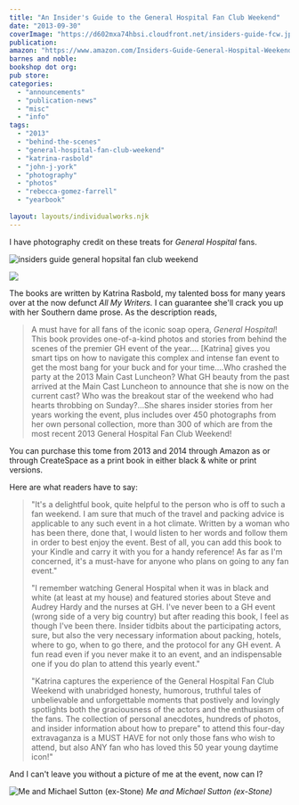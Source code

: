 ```yaml
---
title: "An Insider's Guide to the General Hospital Fan Club Weekend"
date: "2013-09-30"
coverImage: "https://d602mxa74hbsi.cloudfront.net/insiders-guide-fcw.jpg"
publication:
amazon: "https://www.amazon.com/Insiders-Guide-General-Hospital-Weekend/dp/1492289329"
barnes and noble:
bookshop dot org:
pub store:
categories:
  - "announcements"
  - "publication-news"
  - "misc"
  - "info"
tags:
  - "2013"
  - "behind-the-scenes"
  - "general-hospital-fan-club-weekend"
  - "katrina-rasbold"
  - "john-j-york"
  - "photography"
  - "photos"
  - "rebecca-gomez-farrell"
  - "yearbook"
  
layout: layouts/individualworks.njk
---
```


I have photography credit on these treats for _General Hospital_ fans.

![insiders guide general hopsital fan club weekend](https://d602mxa74hbsi.cloudfront.net/insiders-guide-fcw.jpg)

![](https://d2ypg8o05lff0b.cloudfront.net/wp-content/uploads/sites/3/2013/09/51Gm8WIKYNL._SX398_BO1,204,203,200_.jpg)

The books are written by Katrina Rasbold, my talented boss for many years over at the now defunct _All My Writers._ I can guarantee she'll crack you up with her Southern dame prose. As the description reads,

> A must have for all fans of the iconic soap opera, _General Hospital_! This book provides one-of-a-kind photos and stories from behind the scenes of the premier GH event of the year.... \[Katrina\] gives you smart tips on how to navigate this complex and intense fan event to get the most bang for your buck and for your time....Who crashed the party at the 2013 Main Cast Luncheon? What GH beauty from the past arrived at the Main Cast Luncheon to announce that she is now on the current cast? Who was the breakout star of the weekend who had hearts throbbing on Sunday?...She shares insider stories from her years working the event, plus includes over 450 photographs from her own personal collection, more than 300 of which are from the most recent 2013 General Hospital Fan Club Weekend!

You can purchase this tome from 2013 and 2014 through Amazon as or through CreateSpace as a print book in either black & white or print versions.

Here are what readers have to say:

> "It's a delightful book, quite helpful to the person who is off to such a fan weekend. I am sure that much of the travel and packing advice is applicable to any such event in a hot climate. Written by a woman who has been there, done that, I would listen to her words and follow them in order to best enjoy the event. Best of all, you can add this book to your Kindle and carry it with you for a handy reference! As far as I'm concerned, it's a must-have for anyone who plans on going to any fan event."
>
> "I remember watching General Hospital when it was in black and white (at least at my house) and featured stories about Steve and Audrey Hardy and the nurses at GH. I've never been to a GH event (wrong side of a very big country) but after reading this book, I feel as though I've been there. Insider tidbits about the participating actors, sure, but also the very necessary information about packing, hotels, where to go, when to go there, and the protocol for any GH event. A fun read even if you never make it to an event, and an indispensable one if you do plan to attend this yearly event."
>
> "Katrina captures the experience of the General Hospital Fan Club Weekend with unabridged honesty, humorous, truthful tales of unbelievable and unforgettable moments that postively and lovingly spotlights both the graciousness of the actors and the enthusiasm of the fans. The collection of personal anecdotes, hundreds of photos, and insider information about how to prepare" to attend this four-day extravaganza is a MUST HAVE for not only those fans who wish to attend, but also ANY fan who has loved this 50 year young daytime icon!"

And I can't leave you without a picture of me at the event, now can I?

![Me and Michael Sutton (ex-Stone)](https://d602mxa74hbsi.cloudfront.net/GHFCW14_Past_Cast_173.JPG) *Me and Michael Sutton (ex-Stone)*
